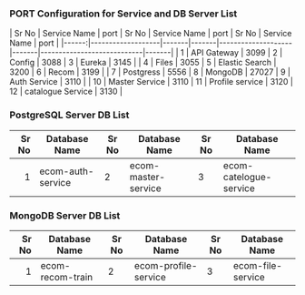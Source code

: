 ### PORT Configuration for Service and DB Server List

| Sr No | Service Name      | port  | Sr No | Service Name       | port  | Sr No | Service Name       | port  |
|------:|-------------------|-------|-------|--------------------|-------|----------------------------|-------|
| 1     | API Gateway       | 3099  | 2     | Config             | 3088  | 3     | Eureka             | 3145  |
| 4     | Files             | 3055  | 5     | Elastic Search     | 3200  | 6     | Recom              | 3199  |
| 7     | Postgress         | 5556  | 8     | MongoDB            | 27027 | 9     | Auth Service       | 3110  |
| 10    | Master Service    | 3110  | 11    | Profile service    | 3120  | 12    | catalogue Service  | 3130  |


### PostgreSQL Server DB List

| Sr No | Database Name         | Sr No | Database Name          | Sr No | Database Name           |
|------:|-----------------------|-------|------------------------|-------|-------------------------|
| 1     | ecom-auth-service     | 2     | ecom-master-service    | 3     | ecom-catelogue-service  |


### MongoDB Server DB List

| Sr No | Database Name         | Sr No | Database Name          | Sr No | Database Name           |
|------:|-----------------------|-------|------------------------|-------|-------------------------|
| 1     | ecom-recom-train      | 2     | ecom-profile-service   | 3     | ecom-file-service       |

